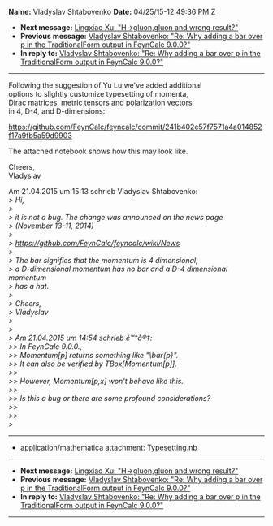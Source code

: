 **Name:** Vladyslav Shtabovenko
**Date:** 04/25/15-12:49:36 PM Z

  - **Next message:** [Lingxiao Xu: "H-\>gluon,gluon and wrong
    result?"](0884.html)
  - **Previous message:** [Vladyslav Shtabovenko: "Re: Why adding a bar
    over p in the TraditionalForm output in FeynCalc 9.0.0?"](0882.html)
  - **In reply to:** [Vladyslav Shtabovenko: "Re: Why adding a bar over
    p in the TraditionalForm output in FeynCalc 9.0.0?"](0882.html)

-----

Following the suggestion of Yu Lu we've added additional  
options to slightly customize typesetting of momenta,  
Dirac matrices, metric tensors and polarization vectors  
in 4, D-4, and D-dimensions:  

https://github.com/FeynCalc/feyncalc/commit/241b402e57f7571a4a014852f17a9fb5a59d9903  

The attached notebook shows how this may look like.  

Cheers,  
Vladyslav  

Am 21.04.2015 um 15:13 schrieb Vladyslav Shtabovenko:  
*\> Hi,*  
*\>*  
*\> it is not a bug. The change was announced on the news page*  
*\> (November 13-11, 2014)*  
*\>*  
*\> https://github.com/FeynCalc/feyncalc/wiki/News*  
*\>*  
*\> The bar signifies that the momentum is 4 dimensional,*  
*\> a D-dimensional momentum has no bar and a D-4 dimensional
momentum*  
*\> has a hat.*  
*\>*  
*\> Cheers,*  
*\> Vladyslav*  
*\>*  
*\>*  
*\> Am 21.04.2015 um 14:54 schrieb é™†å®‡:*  
*\>\> In FeynCalc 9.0.0.,*  
*\>\> Momentum[p] returns something like "\\bar{p}".*  
*\>\> It can also be verified by TBox[Momentum[p]].*  
*\>\>*  
*\>\> However, Momentum[p,x] won't behave like this.*  
*\>\>*  
*\>\> Is this a bug or there are some profound considerations?*  
*\>\>*  
*\>\>*  
*\>*  

-----

  - application/mathematica attachment:
    [Typesetting.nb](att-0883/01-Typesetting.nb)

-----

  - **Next message:** [Lingxiao Xu: "H-\>gluon,gluon and wrong
    result?"](0884.html)
  - **Previous message:** [Vladyslav Shtabovenko: "Re: Why adding a bar
    over p in the TraditionalForm output in FeynCalc 9.0.0?"](0882.html)
  - **In reply to:** [Vladyslav Shtabovenko: "Re: Why adding a bar over
    p in the TraditionalForm output in FeynCalc 9.0.0?"](0882.html)

-----

